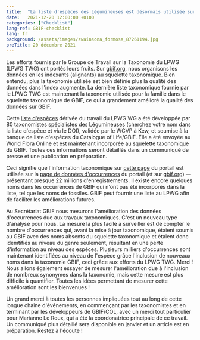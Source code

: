 ```yaml
---
title:  "La liste d'espèces des Légumineuses est désormais utilisée sur GBIF"
date:   2021-12-20 12:00:00 +0100
categories: ["Checklist"]
lang-ref: GBIF-checklist
lang: fr
background: /assets/images/swainsona_formosa_87261194.jpg
preTitle: 20 décembre 2021
---
```


Les efforts fournis par le Groupe de Travail sur la Taxonomie du LPWG (LPWG TWG) ont portés leurs fruits. Sur [gbif.org](https://www.gbif.org/), nous organisons les données en les indexants (alignants) au squelette taxonomique. Bien entendu, plus la taxonomie utilisée est bien définie plus la qualité des données dans l'index augmente. La dernière liste taxonomique fournie par le LPWG TWG est maintenant la taxonomie utilisée pour la famille dans le squelette taxonomique de GBIF, ce qui a grandement amélioré la qualité des données sur GBIF.

Cette [liste d'espèces](https://data.catalogueoflife.org/dataset/2304/about) dérivée du travail du LPWG WG a été développée par 80 taxonomistes spécialistes des Légumineuses (cherchez votre nom dans la liste d'espèce et via le DOI), validée par le WCVP à Kew, et soumise à la banque de liste d'espèces du Catalogue of Life/GBIF. Elle a été envoyée au World Flora Online et est maintenant incorporée au squelette taxonomique du GBIF. Toutes ces informations seront détaillés dans un communiqué de presse et une publication en préparation.

Ceci signifie que l'information taxonomique sur [cette page](https://www.legumedata.org/taxonomy/browse) du portail est utilisée sur la [page de données d'occurrences](https://www.legumedata.org/data?view=MAP) du portail (et sur [gbif.org](https://www.gbif.org/)) — présentant presque 22 millions d'enregistrements. Il existe encore quelques noms dans les occurrences de GBIF qui n'ont pas été incorporés dans la liste, tel que les noms de fossiles. GBIF peut fournir une liste au LPWG afin de faciliter les améliorations futures.

Au Secrétariat GBIF nous mesurons l'amélioration des données d'occurrences due aux travaux taxonomiques. C'est un nouveau type d'analyse pour nous. La mesure la plus facile à surveiller est de compter le nombre d'occurrences qui, avant la mise à jour taxonomique, étaient soumis au GBIF avec des noms absents du squelette taxonomique et étaient donc idemtifiés au niveau du genre seulement, résultant en une perte d'information au niveau des espèces. Plusieurs milliers d'occurrences sont maintenant identifiées au niveau de l'espèce grâce l'inclusion de nouveaux noms dans la taxonomie GBIF, ceci grâce aux efforts du LPWG TWG. Merci ! Nous allons également essayer de mesurer l'amélioration due à l'inclusion de nombreux synonymes dans la taxonomie, mais cette mesure est plus difficile à quantifier. Toutes les idées permettant de mesurer cette amélioration sont les bienvenues !

Un grand merci à toutes les personnes impliquées tout au long de cette longue chaine d'événements, en commençant par les taxonomistes et en terminant par les développeurs de GBIF/COL, avec un merci tout particulier pour Marianne Le Roux, qui a été la coordonatrice principale de ce travail. Un communiqué plus détaillé sera disponible en janvier et un article est en préparation. Restez à l'écoute !